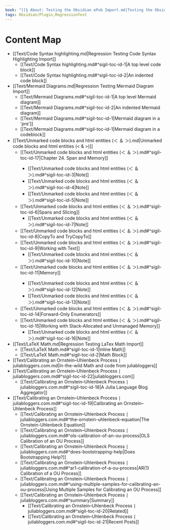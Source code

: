 ```yaml
---
book: "[[§ About꞉ Testing the Obsidian ePub Import.md|Testing the Obsidian ePub Import]]"
tags: Obsidian/Plugin,RegressionTest
---
```


# Content Map
- [[Text/Code Syntax highlighting.md|Regression Testing Code Syntax Highlighting Import]]
  - [[Text/Code Syntax highlighting.md#^sigil-toc-id-1|A top level code block]]
  - [[Text/Code Syntax highlighting.md#^sigil-toc-id-2|An indented code block]]
- [[Text/Mermaid Diagrams.md|Regression Testing Mermaid Diagram Import]]
  - [[Text/Mermaid Diagrams.md#^sigil-toc-id-1|A top level Mermaid diagram]]
  - [[Text/Mermaid Diagrams.md#^sigil-toc-id-2|An indented Mermaid diagram]]
  - [[Text/Mermaid Diagrams.md#^sigil-toc-id-1|Mermaid diagram in a 'pre']]
  - [[Text/Mermaid Diagrams.md#^sigil-toc-id-1|Mermaid diagram in a codeblock]]
- [[Text/Unmarked code blocks and html entities (＜ ＆ ＞).md|Unmarked code blocks and html entities (< & >)]]
  - [[Text/Unmarked code blocks and html entities (＜ ＆ ＞).md#^sigil-toc-id-17|Chapter 24. Span<T> and Memory<T>]]
    - [[Text/Unmarked code blocks and html entities (＜ ＆ ＞).md#^sigil-toc-id-3|Note]]
    - [[Text/Unmarked code blocks and html entities (＜ ＆ ＞).md#^sigil-toc-id-4|Note]]
    - [[Text/Unmarked code blocks and html entities (＜ ＆ ＞).md#^sigil-toc-id-5|Note]]
  - [[Text/Unmarked code blocks and html entities (＜ ＆ ＞).md#^sigil-toc-id-6|Spans and Slicing]]
    - [[Text/Unmarked code blocks and html entities (＜ ＆ ＞).md#^sigil-toc-id-7|Note]]
  - [[Text/Unmarked code blocks and html entities (＜ ＆ ＞).md#^sigil-toc-id-8|CopyTo and TryCopyTo]]
  - [[Text/Unmarked code blocks and html entities (＜ ＆ ＞).md#^sigil-toc-id-9|Working with Text]]
    - [[Text/Unmarked code blocks and html entities (＜ ＆ ＞).md#^sigil-toc-id-10|Note]]
  - [[Text/Unmarked code blocks and html entities (＜ ＆ ＞).md#^sigil-toc-id-11|Memory<T>]]
    - [[Text/Unmarked code blocks and html entities (＜ ＆ ＞).md#^sigil-toc-id-12|Note]]
    - [[Text/Unmarked code blocks and html entities (＜ ＆ ＞).md#^sigil-toc-id-13|Note]]
  - [[Text/Unmarked code blocks and html entities (＜ ＆ ＞).md#^sigil-toc-id-14|Forward-Only Enumerators]]
  - [[Text/Unmarked code blocks and html entities (＜ ＆ ＞).md#^sigil-toc-id-15|Working with Stack-Allocated and Unmanaged Memory]]
    - [[Text/Unmarked code blocks and html entities (＜ ＆ ＞).md#^sigil-toc-id-16|Note]]
- [[Text/LaTeX Math.md|Regression Testing LaTex Math Import]]
  - [[Text/LaTeX Math.md#^sigil-toc-id-1|Inline Math]]
  - [[Text/LaTeX Math.md#^sigil-toc-id-2|Math Block]]
- [[Text/Calibrating an Ornstein–Uhlenbeck Process ∣ juliabloggers.com.md|In-the-wild Math and code from juliabloggers]]
- [[Text/Calibrating an Ornstein–Uhlenbeck Process ∣ juliabloggers.com.md#^sigil-toc-id-22|juliabloggers.com]]
  - [[Text/Calibrating an Ornstein–Uhlenbeck Process ∣ juliabloggers.com.md#^sigil-toc-id-18|A Julia Language Blog Aggregator]]
- [[Text/Calibrating an Ornstein–Uhlenbeck Process ∣ juliabloggers.com.md#^sigil-toc-id-19|Calibrating an Ornstein–Uhlenbeck Process]]
  - [[Text/Calibrating an Ornstein–Uhlenbeck Process ∣ juliabloggers.com.md#^the-ornstein-uhlenbeck-equation|The Ornstein-Uhlenbeck Equation]]
  - [[Text/Calibrating an Ornstein–Uhlenbeck Process ∣ juliabloggers.com.md#^ols-calibration-of-an-ou-process|OLS Calibration of an OU Process]]
  - [[Text/Calibrating an Ornstein–Uhlenbeck Process ∣ juliabloggers.com.md#^does-bootstrapping-help|Does Bootstrapping Help?]]
  - [[Text/Calibrating an Ornstein–Uhlenbeck Process ∣ juliabloggers.com.md#^ar1-calibration-of-a-ou-process|AR(1) Calibration of a OU Process]]
  - [[Text/Calibrating an Ornstein–Uhlenbeck Process ∣ juliabloggers.com.md#^using-multiple-samples-for-calibrating-an-ou-process|Using Multiple Samples for Calibrating an OU Process]]
  - [[Text/Calibrating an Ornstein–Uhlenbeck Process ∣ juliabloggers.com.md#^summary|Summary]]
    - [[Text/Calibrating an Ornstein–Uhlenbeck Process ∣ juliabloggers.com.md#^sigil-toc-id-20|Related]]
    - [[Text/Calibrating an Ornstein–Uhlenbeck Process ∣ juliabloggers.com.md#^sigil-toc-id-21|Recent Posts]]